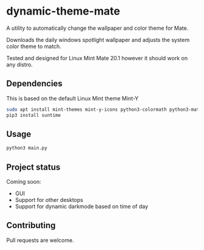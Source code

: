# dynamic-theme-mate

A utility to automatically change the wallpaper and color theme for Mate.

Downloads the daily windows spotlight wallpaper and adjusts the system color theme to match.

Tested and designed for Linux Mint Mate 20.1 however it should work on any distro.

## Dependencies

This is based on the default Linux Mint theme Mint-Y

```bash
sudo apt install mint-themes mint-y-icons python3-colormath python3-matplotlib python3-gi jg wget gir1.2-geoclue-2.0 python3-astral
pip3 install suntime
```

## Usage

```bash
python3 main.py
```
## Project status

Coming soon:
* GUI
* Support for other desktops
* Support for dynamic darkmode based on time of day


## Contributing

Pull requests are welcome.

